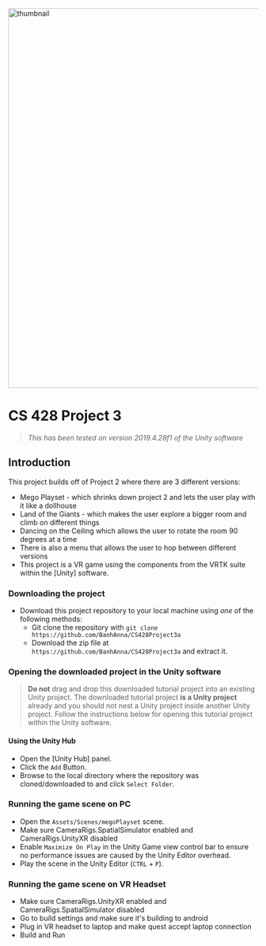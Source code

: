 <img width="767" alt="thumbnail" src="https://user-images.githubusercontent.com/77754518/137814851-3e575c28-6783-4956-ad27-06754e840a0d.PNG">

# CS 428 Project 3

> _This has been tested on version 2019.4.28f1 of the Unity software_


## Introduction

This project builds off of Project 2 where there are 3 different versions:
 - Mego Playset - which shrinks down project 2 and lets the user play with it like a dollhouse
 - Land of the Giants - which makes the user explore a bigger room and climb on different things
 - Dancing on the Ceiling which allows the user to rotate the room 90 degrees at a time
 - There is also a menu that allows the user to hop between different versions
 - This project is a VR game using the components from the VRTK suite within the [Unity] software.

### Downloading the project

* Download this project repository to your local machine using *one* of the following methods:
  * Git clone the repository with `git clone https://github.com/BanhAnna/CS428Project3a`
  * Download the zip file at `https://github.com/BanhAnna/CS428Project3a` and extract it.

### Opening the downloaded project in the Unity software

> **Do not** drag and drop this downloaded tutorial project into an existing Unity project. The downloaded tutorial project **is a Unity project** already and you should not nest a Unity project inside another Unity project. Follow the instructions below for opening this tutorial project within the Unity software.

#### Using the Unity Hub

* Open the [Unity Hub] panel.
* Click the `Add` Button.
* Browse to the local directory where the repository was cloned/downloaded to and click `Select Folder`.

### Running the game scene on PC

* Open the `Assets/Scenes/megoPlayset` scene.
* Make sure CameraRigs.SpatialSimulator enabled and CameraRigs.UnityXR disabled
* Enable `Maximize On Play` in the Unity Game view control bar to ensure no performance issues are caused by the Unity Editor overhead.
* Play the scene in the Unity Editor (`CTRL` + `P`).

### Running the game scene on VR Headset
* Make sure CameraRigs.UnityXR enabled and CameraRigs.SpatialSimulator disabled
* Go to build settings and make sure it's building to android
* Plug in VR headset to laptop and make quest accept laptop connection
* Build and Run


